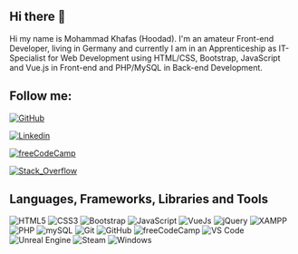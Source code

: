 ## Hi there 👋

Hi my name is Mohammad Khafas (Hoodad). I'm an amateur Front-end Developer, living in Germany and currently I am in an Apprenticeship as IT-Specialist for Web Development using HTML/CSS, Bootstrap, JavaScript and Vue.js in Front-end and PHP/MySQL in Back-end Development.

## Follow me:

[![GitHub](https://img.shields.io/badge/GitHub-100000?style=for-the-badge&logo=github&logoColor=white)](https://github.com/hoodaddeveloper)

[![Linkedin](https://img.shields.io/badge/LinkedIn-0077B5?style=for-the-badge&logo=linkedin&logoColor=white)](https://www.linkedin.com/in/hoodaddeveloper)

[![freeCodeCamp](https://img.shields.io/badge/freecodecamp-27273D?style=for-the-badge&logo=freecodecamp&logoColor=white)](https://www.freecodecamp.org/hoodaddeveloper)

[![Stack_Overflow](https://img.shields.io/badge/Stack_Overflow-FE7A16?style=for-the-badge&logo=stack-overflow&logoColor=white)](https://stackoverflow.com/users/19003964/mohammad-khafas)

## Languages, Frameworks, Libraries and Tools

![HTML5](https://img.shields.io/badge/HTML5-E34F26?style=for-the-badge&logo=html5&logoColor=white)
![CSS3](https://img.shields.io/badge/CSS3-1572B6?style=for-the-badge&logo=css3&logoColor=white)
![Bootstrap](https://img.shields.io/badge/Bootstrap-563D7C?style=for-the-badge&logo=bootstrap&logoColor=white)
![JavaScript](https://img.shields.io/badge/JavaScript-323330?style=for-the-badge&logo=javascript&logoColor=F7DF1E)
![VueJs](https://img.shields.io/badge/Vue.js-35495E?style=for-the-badge&logo=vue.js&logoColor=4FC08D)
![jQuery](https://img.shields.io/badge/jQuery-0769AD?style=for-the-badge&logo=jquery&logoColor=white)
![XAMPP](https://img.shields.io/badge/Xampp-F37623?style=for-the-badge&logo=xampp&logoColor=white)
![PHP](https://img.shields.io/badge/PHP-777BB4?style=for-the-badge&logo=php&logoColor=white)
![mySQL](https://img.shields.io/badge/MySQL-005C84?style=for-the-badge&logo=mysql&logoColor=white)
![Git](https://img.shields.io/badge/GIT-E44C30?style=for-the-badge&logo=git&logoColor=white)
![GitHub](https://img.shields.io/badge/GitHub-100000?style=for-the-badge&logo=github&logoColor=white)
![freeCodeCamp](https://img.shields.io/badge/freecodecamp-27273D?style=for-the-badge&logo=freecodecamp&logoColor=white)
![VS Code](https://img.shields.io/badge/Visual_Studio_Code-0078D4?style=for-the-badge&logo=visual%20studio%20code&logoColor=white)
![Unreal Engine](https://img.shields.io/badge/-Unreal%20Engine-313131?style=for-the-badge&logo=unreal-engine&logoColor=white)
![Steam](https://img.shields.io/badge/Steam-000000?style=for-the-badge&logo=steam&logoColor=white)
![Windows](https://img.shields.io/badge/Windows-0078D6?style=for-the-badge&logo=windows&logoColor=white)
